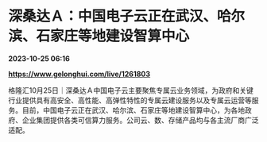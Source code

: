 # 深桑达Ａ：中国电子云正在武汉、哈尔滨、石家庄等地建设智算中心

**2023-10-25 06:16**

**https://www.gelonghui.com/live/1261803**

格隆汇10月25日｜深桑达Ａ中国电子云主要聚焦专属云业务领域，为政府和关键行业提供具有高安全、高性能、高弹性特性的专属云建设服务以及专属云运营等服务。目前，中国电子云正在武汉、哈尔滨、石家庄等地建设智算中心，为各地政府、企业集团提供各类可信算力服务。公司云、数、存储产品均与各主流厂商广泛适配。